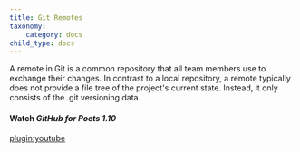 ```yaml
---
title: Git Remotes
taxonomy:
    category: docs
child_type: docs
---
```


A remote in Git is a common repository that all team members use to exchange their changes. In contrast to a local repository, a remote typically does not provide a file tree of the project's current state. Instead, it only consists of the .git versioning data.

#### Watch *GitHub for Poets 1.10*

[plugin:youtube](https://youtu.be/lR_hYwCAaH4)
